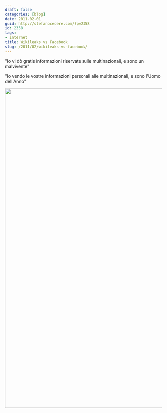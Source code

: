 ```yaml
---
draft: false
categories: [blog]
date: 2011-02-01
guid: http://stefanocecere.com/?p=2358
id: 2358
tags:
- internet
title: Wikileaks vs Facebook
slug: /2011/02/wikileaks-vs-facebook/
---
```


"Io vi dò gratis informazioni riservate sulle multinazionali, e sono un malvivente"
  
"Io vendo le vostre informazioni personali alle multinazionali, e sono l'Uomo dell'Anno"

<img src="http://stefanocecere.com/wp-content/uploads/sites/3/2011/02/wikileaks-facebook-591x1024.jpg" alt="" title="wikileaks-facebook" width="591" height="1024" class="alignnone size-large wp-image-2360" srcset="http://stefanocecere.com/wp-content/uploads/sites/3/2011/02/wikileaks-facebook-591x1024.jpg 591w, http://stefanocecere.com/wp-content/uploads/sites/3/2011/02/wikileaks-facebook-173x300.jpg 173w, http://stefanocecere.com/wp-content/uploads/sites/3/2011/02/wikileaks-facebook.jpg 800w" sizes="(max-width: 591px) 100vw, 591px" />